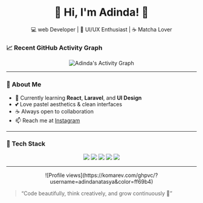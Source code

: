 <h1 align="center">🌸 Hi, I'm Adinda! 🌸</h1>

<p align="center">
  💻 web Developer | 🎨 UI/UX Enthusiast | ☕ Matcha Lover
</p>

### 📈 Recent GitHub Activity Graph
<p align="center">
  <img src="https://github-readme-activity-graph.vercel.app/graph?username=zoldrkn&theme=tokyo-night" alt="Adinda's Activity Graph" />
</p>

---

### 🌷 About Me
- 🌱 Currently learning **React**, **Laravel**, and **UI Design**  
- 💕 Love pastel aesthetics & clean interfaces  
- ☕ Always open to collaboration  
- 📫 Reach me at [Instagram](https://instagram.com/127.1.1.25)

---

### 🩵 Tech Stack
<p align="center">
  <img src="https://img.shields.io/badge/-HTML5-orange?logo=html5&logoColor=white">
  <img src="https://img.shields.io/badge/-CSS3-blue?logo=css3&logoColor=white">
  <img src="https://img.shields.io/badge/-JavaScript-yellow?logo=javascript&logoColor=white">
  <img src="https://img.shields.io/badge/-Laravel-red?logo=laravel&logoColor=white">
  <img src="https://img.shields.io/badge/-React-61DAFB?logo=react&logoColor=black">
</p>

---

<p align="center">
  ![Profile views](https://komarev.com/ghpvc/?username=adindanatasya&color=ff69b4)
</p>

> “Code beautifully, think creatively, and grow continuously 🌸”
